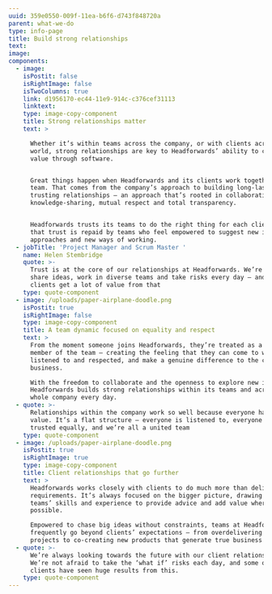 ```yaml
---
uuid: 359e0550-009f-11ea-b6f6-d743f848720a
parent: what-we-do
type: info-page
title: Build strong relationships
text:
image:
components:
  - image:
    isPostit: false
    isRightImage: false
    isTwoColumns: true
    link: d1956170-ec44-11e9-914c-c376cef31113
    linktext:
    type: image-copy-component
    title: Strong relationships matter
    text: >

      Whether it’s within teams across the company, or with clients across the
      world, strong relationships are key to Headforwards’ ability to create
      value through software.


      Great things happen when Headforwards and its clients work together as one
      team. That comes from the company’s approach to building long-lasting,
      trusting relationships – an approach that’s rooted in collaboration,
      knowledge-sharing, mutual respect and total transparency. 


      Headforwards trusts its teams to do the right thing for each client, and
      that trust is repaid by teams who feel empowered to suggest new ideas, new
      approaches and new ways of working.
  - jobTitle: 'Project Manager and Scrum Master '
    name: Helen Stembridge
    quote: >-
      Trust is at the core of our relationships at Headforwards. We’re free to
      share ideas, work in diverse teams and take risks every day – and our
      clients get a lot of value from that
    type: quote-component
  - image: /uploads/paper-airplane-doodle.png
    isPostit: true
    isRightImage: false
    type: image-copy-component
    title: A team dynamic focused on equality and respect
    text: >
      From the moment someone joins Headforwards, they’re treated as a valued
      member of the team – creating the feeling that they can come to work, be
      listened to and respected, and make a genuine difference to the client’s
      business.

      With the freedom to collaborate and the openness to explore new ideas,
      Headforwards builds strong relationships within its teams and across the
      whole company every day.
  - quote: >-
      Relationships within the company work so well because everyone has equal
      value. It’s a flat structure – everyone is listened to, everyone is
      trusted equally, and we’re all a united team
    type: quote-component
  - image: /uploads/paper-airplane-doodle.png
    isPostit: true
    isRightImage: true
    type: image-copy-component
    title: Client relationships that go further
    text: >
      Headforwards works closely with clients to do much more than deliver to
      requirements. It’s always focused on the bigger picture, drawing on its
      teams’ skills and experience to provide advice and add value wherever
      possible.

      Empowered to chase big ideas without constraints, teams at Headforwards
      frequently go beyond clients’ expectations – from overdelivering on
      projects to co-creating new products that generate true business value.
  - quote: >-
      We’re always looking towards the future with our client relationships.
      We’re not afraid to take the ‘what if’ risks each day, and some of our
      clients have seen huge results from this.
    type: quote-component
---
```


